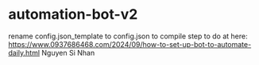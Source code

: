 # automation-bot-v2
rename config.json_template to config.json to compile
step to do at here: https://www.0937686468.com/2024/09/how-to-set-up-bot-to-automate-daily.html
Nguyen Si Nhan
